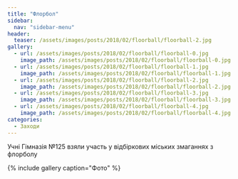 ```yaml
---
title: "Флорбол"
sidebar:
  nav: "sidebar-menu"
header:
  teaser: /assets/images/posts/2018/02/floorball/floorball-2.jpg
gallery:
  - url: /assets/images/posts/2018/02/floorball/floorball-0.jpg
    image_path: /assets/images/posts/2018/02/floorball/floorball-0.jpg
  - url: /assets/images/posts/2018/02/floorball/floorball-1.jpg
    image_path: /assets/images/posts/2018/02/floorball/floorball-1.jpg
  - url: /assets/images/posts/2018/02/floorball/floorball-2.jpg
    image_path: /assets/images/posts/2018/02/floorball/floorball-2.jpg
  - url: /assets/images/posts/2018/02/floorball/floorball-3.jpg
    image_path: /assets/images/posts/2018/02/floorball/floorball-3.jpg
  - url: /assets/images/posts/2018/02/floorball/floorball-4.jpg
    image_path: /assets/images/posts/2018/02/floorball/floorball-4.jpg
categories:
  - Заходи
---
```



Учні Гімназія №125 взяли участь у відбіркових міських змаганнях з флорболу

{% include gallery caption="Фото" %}
